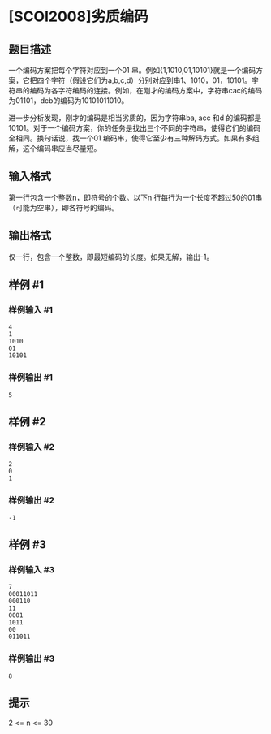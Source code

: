 # [SCOI2008]劣质编码

## 题目描述

一个编码方案把每个字符对应到一个01 串。例如{1,1010,01,10101}就是一个编码方案，它把四个字符（假设它们为a,b,c,d）分别对应到串1、1010，01，10101。字符串的编码为各字符编码的连接。例如，在刚才的编码方案中，字符串cac的编码为01101，dcb的编码为10101011010。

进一步分析发现，刚才的编码是相当劣质的，因为字符串ba, acc 和d 的编码都是10101。对于一个编码方案，你的任务是找出三个不同的字符串，使得它们的编码全相同。换句话说，找一个01 编码串，使得它至少有三种解码方式。如果有多组解，这个编码串应当尽量短。


## 输入格式

第一行包含一个整数n，即符号的个数。以下n 行每行为一个长度不超过50的01串（可能为空串），即各符号的编码。


## 输出格式

仅一行，包含一个整数，即最短编码的长度。如果无解，输出-1。


## 样例 #1

### 样例输入 #1
```
4
1
1010
01
10101
```

### 样例输出 #1

```
5
```

## 样例 #2

### 样例输入 #2
```
2
0
1
```

### 样例输出 #2

```
-1
```

## 样例 #3

### 样例输入 #3
```
7
00011011
000110
11
0001
1011
00
011011
```

### 样例输出 #3

```
8
```

## 提示

2 <= n <= 30

